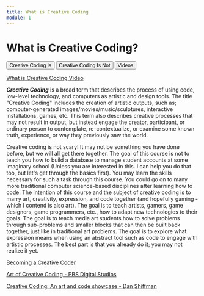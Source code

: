```yaml
---
title: What is Creative Coding
module: 1
---
```


# What is Creative Coding?

<div class="tab">
  <button class="tablinks" onclick="openTab(event, 'Is')">Creative Coding Is</button>
  <button class="tablinks" onclick="openTab(event, 'IsNot')">Creative Coding Is Not</button>
  <button class="tablinks" onclick="openTab(event, 'Videos')">Videos</button>
</div>

<div id="Is" class="tabcontent" style="display:block">
<p><a href="//www.youtube.com/embed/6W-cvH44mVo" data-lity>What is Creative Coding Video</a><p>
<p><b><i>Creative Coding</i></b> is a broad term that describes the process of using code, low-level technology, and computers as artistic and design tools. The title "Creative Coding" includes the creation of artistic outputs, such as; computer-generated images/movies/music/sculptures, interactive installations, games, etc. This term also describes creative processes that may not result in output, but instead engage the creator, participant, or ordinary person to contemplate, re-contextualize, or examine some known truth, experience, or way they previously saw the world.</p>
</div>
<div id="IsNot" class="tabcontent">
Creative coding is not scary! It may not be something you have done before, but we will all get there together. The goal of this course is not to teach you how to build a database to manage student accounts at some imaginary school (Unless you are interested in this. I can help you do that too, but let's get through the basics first). You may learn the skills necessary for such a task through this course. You could go on to many more traditional computer science-based disciplines after learning how to code. The intention of this course and the subject of creative coding is to marry art, creativity, expression, and code together (and hopefully gaming - which I contend is also art). The goal is to teach artists, gamers, game designers, game programmers, etc., how to adapt new technologies to their goals. The goal is to teach media art students how to solve problems through sub-problems and smaller blocks that can then be built back together, just like in traditional art problems. The goal is to explore what expression means when using an abstract tool such as code to engage with artistic processes.  The best part is that you already do it; you may not realize it yet.
</div>
<div id="Videos" class="tabcontent">
<p><a href="//www.youtube.com/embed/NtP1cxxqGos" data-lity>Becoming a Creative Coder</a></p>
<p><a href="//www.youtube.com/embed/eBV14-3LT-g" data-lity>Art of Creative Coding - PBS Digital Studios</a></p>
<p><a href="//www.youtube.com/embed/68JUaszsvmU" data-lity>Creative Coding: An art and code showcase - Dan Shiffman</a></p>
</div>
